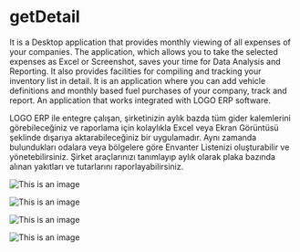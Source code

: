 # getDetail

It is a Desktop application that provides monthly viewing of all expenses of your companies. 
The application, which allows you to take the selected expenses as Excel or Screenshot, saves your time for Data Analysis and Reporting.
It also provides facilities for compiling and tracking your inventory list in detail.
It is an application where you can add vehicle definitions and monthly based fuel purchases of your company, track and report.
An application that works integrated with LOGO ERP software.


LOGO ERP ile entegre çalışan, şirketinizin aylık bazda tüm gider kalemlerini görebileceğiniz ve raporlama için kolaylıkla Excel veya Ekran Görüntüsü şeklinde dışarıya
aktarabileceğiniz bir uygulamadır.
Aynı zamanda bulundukları odalara veya bölgelere göre Envanter Listenizi oluşturabilir ve yönetebilirsiniz.
Şirket araçlarınızı tanımlayıp aylık olarak plaka bazında alınan yakıtları ve tutarlarını raporlayabilirsiniz.




![This is an image](https://user-images.githubusercontent.com/73249432/216670755-5f46d60d-434e-4386-bd02-a0d7ed7f124b.PNG)

![This is an image](https://user-images.githubusercontent.com/73249432/216670759-2a7e5ba5-9506-4fa5-8c59-314590b08a6f.PNG)

![This is an image](https://user-images.githubusercontent.com/73249432/216670749-4a2f5466-90ae-4aa9-9632-fff50e8bb39f.PNG)

![This is an image](https://user-images.githubusercontent.com/73249432/216670747-265c86a4-1495-4a29-944c-a4c1166fbac8.PNG)

